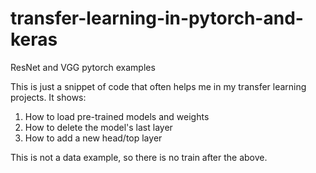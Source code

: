 # transfer-learning-in-pytorch-and-keras
ResNet and VGG pytorch examples


This is just a snippet of code that often helps me in my transfer learning projects. It shows:

1. How to load pre-trained models and weights
2. How to delete the model's last layer
3. How to add a new head/top layer

This is not a data example, so there is no train after the above.
